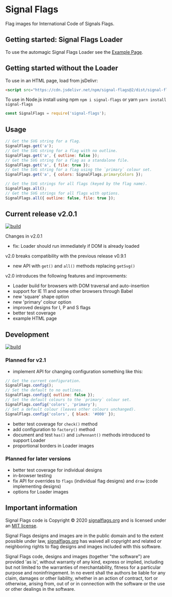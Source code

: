 # Signal Flags

Flag images for International Code of Signals Flags.

## Getting started: Signal Flags Loader

To use the automagic Signal Flags Loader see the
[Example Page](https://signalflags.org/examples/index.html).

## Getting started without the Loader

To use in an HTML page, load from jsDelivr:

```html
<script src="https://cdn.jsdelivr.net/npm/signal-flags@2/dist/signal-flags.min.js"></script>
```

To use in Node.js install using npm `npm i signal-flags` or yarn `yarn install signal-flags`

```js
const SignalFlags = require('signal-flags');
```

## Usage

```js
// Get the SVG string for a flag.
SignalFlags.get('a');
// Get the SVG string for a flag with no outline.
SignalFlags.get('a', { outline: false });
// Get the SVG string for a flag as a standalone file.
SignalFlags.get('a', { file: true });
// Get the SVG string for a flag using the `primary` colour set.
SignalFlags.get('a', { colors: SignalFlags.primaryColors });

// Get the SVG strings for all flags (keyed by the flag name).
SignalFlags.all();
// Get the SVG strings for all flags with options.
SignalFlags.all({ outline: false, file: true });
```

## Current release v2.0.1

[![build](https://github.com/signal-flags/signal-flags-js/actions/workflows/build.yaml/badge.svg)](https://github.com/signal-flags/signal-flags-js/actions/workflows/build.yaml)

Changes in v2.0.1

- fix: Loader should run immediately if DOM is already loaded

v2.0 breaks compatibility with the previous release v0.9.1

- new API with `get()` and `all()` methods replacing `getSvg()`

v2.0 introduces the following features and improvements:

- Loader build for browsers with DOM traversal and auto-insertion
- support for IE 11 and some other browsers through Babel
- new 'square' shape option
- new 'primary' colour option
- improved designs for I, P and S flags
- better test coverage
- example HTML page

## Development

[![build](https://github.com/signal-flags/signal-flags-js/actions/workflows/build.yaml/badge.svg?branch=develop)](https://github.com/signal-flags/signal-flags-js/actions/workflows/build.yaml)

### Planned for v2.1

- implement API for changing configuration something like this:

```js
// Get the current configuration.
SignalFlags.config();
// Set the default to no outlines.
SignalFlags.config({ outline: false });
// Set the default colours to the `primary` colour set.
SignalFlags.config('colors', 'primary');
// Set a default colour (leaves other colours unchanged).
SignalFlags.config('colors', { black: '#000' });
```

- better test coverage for `check()` method
- add configuration to `factory()` method
- document and test `has()` and `isPennant()` methods introduced to support
  Loader
- proportional borders in Loader images

### Planned for later versions

- better test coverage for individual designs
- in-browser testing
- fix API for overrides to `flags` (individual flag designs) and `draw`
  (code implementing designs)
- options for Loader images

## Important information

Signal Flags code is Copyright © 2020
[signalflags.org](https://signalflags.org/) and is licensed under an
[MIT license](https://github.com/signal-flags/signal-flags-js/blob/master/LICENSE).

Signal Flags designs and images are in the public domain and to the extent
possible under law,
[signalflags.org](https://signalflags.org/) has waived all copyright and related
or neighboring rights to flag designs and images included with this software.

Signal Flags code, designs and images (together "the software") are provided 'as
is', without warranty of any kind, express or implied, including but not limited
to the warranties of merchantability, fitness for a particular purpose and
noninfringement. In no event shall the authors be liable for any claim, damages
or other liability, whether in an action of contract, tort or otherwise, arising
from, out of or in connection with the software or the use or other dealings in
the software.
